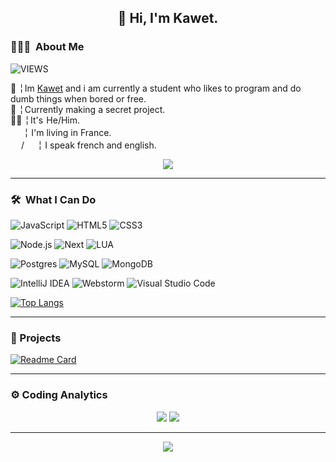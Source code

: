 <h2 align="center">👋 Hi, I'm Kawet.</h2>
<h3> 👨🏻‍💻 &nbsp;About Me</h3>

![VIEWS](https://visitcount.itsvg.in/api?id=Kawet00&icon=4&color=0)

 📌 ╎ Im <a href="https://kawet.is-a.dev">Kawet</a> and i am currently a student who likes to program and do dumb things when bored or free.<br>
 🤔 ╎ Currently making a secret project.<br>
 👨‍💻 ╎ It's  He/Him.<br>
 <img src="https://freesvg.org/img/frenchflagframed.png" height="17em"/> ╎ I'm living in France.<br>
 <img src="https://freesvg.org/img/frenchflagframed.png" height="17em"/>/<img src="https://freesvg.org/img/Flag_of_the_United_States.png" height="17em"/> ╎ I speak french and english.<br>
 <p align="center">
    <a href="https://discord.com/users/691644619758370846">
      <img src="https://lanyard.cnrad.dev/api/691644619758370846"/>
       </a>
    </p>

-------

<h3> 🛠 &nbsp;What I Can Do </h3>

![JavaScript](https://img.shields.io/badge/javascript-%23323330.svg?style=for-the-badge&logo=javascript&logoColor=%23F7DF1E)
![HTML5](https://img.shields.io/badge/html5-%23E34F26.svg?style=for-the-badge&logo=html5&logoColor=white)
![CSS3](https://img.shields.io/badge/css3-%231572B6.svg?style=for-the-badge&logo=css3&logoColor=white)

![Node.js](https://img.shields.io/badge/nodejs-%303030.svg?style=for-the-badge&logo=nodedotjs&logoColor=%44883E)
![Next](https://img.shields.io/badge/nextjs-ffffff.svg?style=for-the-badge&logo=nextdotjs&logoColor=black)
![LUA](https://img.shields.io/badge/lua-%303030.svg?style=for-the-badge&logo=lua&logoColor=%44883E)

![Postgres](https://img.shields.io/badge/postgres-%23316192.svg?style=for-the-badge&logo=postgresql&logoColor=white)
![MySQL](https://img.shields.io/badge/mysql-%2300f.svg?style=for-the-badge&logo=mysql&logoColor=white)
![MongoDB](https://img.shields.io/badge/mongodb-%3FA037.svg?style=for-the-badge&logo=mongodb&logoColor=18067C)

![IntelliJ IDEA](https://img.shields.io/badge/IntelliJIDEA-000000.svg?style=for-the-badge&logo=intellij-idea&logoColor=white)
![Webstorm](https://img.shields.io/badge/webstorm-000000.svg?style=for-the-badge&logo=webstorm&logoColor=white)
![Visual Studio Code](https://img.shields.io/badge/Visual%20Studio%20Code-0078d7.svg?style=for-the-badge&logo=visual-studio-code&logoColor=white)

[![Top Langs](https://github-readme-stats.vercel.app/api/top-langs/?username=Kawet00&bg_color=00000000)](https://github.com/Kawet00)

-------

<h3> 📎&nbsp;Projects </h3>
 <p align="center">
 
[![Readme Card](https://github-readme-stats.vercel.app/api/pin/?username=Kawet00&repo=UtilityBot&bg_color=00000000)](https://github.com/Kawet00/UtilityBot)

</p>

-------
  
<h3> ⚙️&nbsp;Coding Analytics</h3>

<p align="center">
 <img src="https://readme-stats-six-vert.vercel.app/api?username=Kawet00" href="https://github.com/Kawet00"/>
 <img src="https://readme-stats-six-vert.vercel.app/api/wakatime?username=Kawet&bg_color=00000000&layout=compact" href="https://wakatime.com/@Kawet"/>
</p>

-------

<p align="center">
 <img src="https://quotes-github-readme.vercel.app/api?type=horizontal&bg_color=00000000&layout=compact" href="https://github.com/Kawet00"/>
</p>
